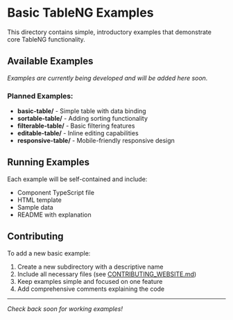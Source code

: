 # Basic TableNG Examples

This directory contains simple, introductory examples that demonstrate core TableNG functionality.

## Available Examples

*Examples are currently being developed and will be added here soon.*

### Planned Examples:

- **basic-table/** - Simple table with data binding
- **sortable-table/** - Adding sorting functionality
- **filterable-table/** - Basic filtering features
- **editable-table/** - Inline editing capabilities
- **responsive-table/** - Mobile-friendly responsive design

## Running Examples

Each example will be self-contained and include:
- Component TypeScript file
- HTML template
- Sample data
- README with explanation

## Contributing

To add a new basic example:

1. Create a new subdirectory with a descriptive name
2. Include all necessary files (see [CONTRIBUTING_WEBSITE.md](../../CONTRIBUTING_WEBSITE.md))
3. Keep examples simple and focused on one feature
4. Add comprehensive comments explaining the code

---

*Check back soon for working examples!*
